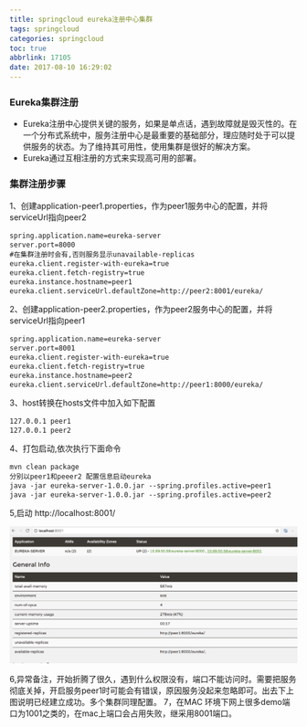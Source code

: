 ```yaml
---
title: springcloud eureka注册中心集群
tags: springcloud
categories: springcloud
toc: true
abbrlink: 17105
date: 2017-08-10 16:29:02
---
```

### Eureka集群注册
- Eureka注册中心提供关键的服务，如果是单点话，遇到故障就是毁灭性的。在一个分布式系统中，服务注册中心是最重要的基础部分，理应随时处于可以提供服务的状态。为了维持其可用性，使用集群是很好的解决方案。
- Eureka通过互相注册的方式来实现高可用的部署。
### 集群注册步骤

1、创建application-peer1.properties，作为peer1服务中心的配置，并将serviceUrl指向peer2

```
spring.application.name=eureka-server
server.port=8000
#在集群注册时会有,否则服务显示unavailable-replicas
eureka.client.register-with-eureka=true
eureka.client.fetch-registry=true
eureka.instance.hostname=peer1
eureka.client.serviceUrl.defaultZone=http://peer2:8001/eureka/

```

<!-- more -->


2、创建application-peer2.properties，作为peer2服务中心的配置，并将serviceUrl指向peer1

```
spring.application.name=eureka-server
server.port=8001
eureka.client.register-with-eureka=true
eureka.client.fetch-registry=true
eureka.instance.hostname=peer2
eureka.client.serviceUrl.defaultZone=http://peer1:8000/eureka/
```
3、host转换在hosts文件中加入如下配置

```
127.0.0.1 peer1  
127.0.0.1 peer2  
```
4、打包启动,依次执行下面命令

```
mvn clean package
分别以peer1和peeer2 配置信息启动eureka
java -jar eureka-server-1.0.0.jar --spring.profiles.active=peer1
java -jar eureka-server-1.0.0.jar --spring.profiles.active=peer2
```
5,启动 http://localhost:8001/

![eureka](https://raw.githubusercontent.com/zhulg/allpic/master/eureka.png)

6,异常备注，开始折腾了很久，遇到什么权限没有，端口不能访问时。需要把服务彻底关掉，开启服务peer1时可能会有错误，原因服务没起来忽略即可。出去下上图说明已经建立成功。多个集群同理配置。
7，在MAC 环境下网上很多demo端口为1001之类的，在mac上端口会占用失败，继采用8001端口。